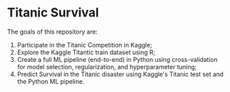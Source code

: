 # Titanic Survival


The goals of this repository are:
1. Participate in the Titanic Competition in Kaggle;
2. Explore the Kaggle Titantic train dataset using R;
3. Create a full ML pipeline (end-to-end) in Python using cross-validation for model selection, regularization, and hyperparameter tuning;
4. Predict Survival in the Titanic disaster using Kaggle's Titanic test set and the Python ML pipeline.





